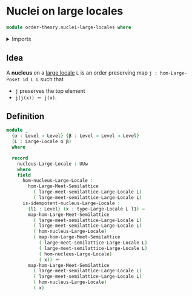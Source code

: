# Nuclei on large locales

```agda
module order-theory.nuclei-large-locales where
```

<details><summary>Imports</summary>

```agda
open import foundation.functions
open import foundation.identity-types
open import foundation.universe-levels

open import order-theory.homomorphisms-large-meet-semilattices
open import order-theory.large-locales
```

</details>

## Idea

A **nucleus** on a [large locale](order-theory.large-locales.md) `L` is an order
preserving map `j : hom-Large-Poset id L L` such that

- `j` preserves the top element
- `j(j(x)) ＝ j(x)`.

## Definition

```agda
module _
  {α : Level → Level} {β : Level → Level → Level}
  (L : Large-Locale α β)
  where

  record
    nucleus-Large-Locale : UUω
    where
    field
      hom-nucleus-Large-Locale :
        hom-Large-Meet-Semilattice
          ( large-meet-semilattice-Large-Locale L)
          ( large-meet-semilattice-Large-Locale L)
      is-idempotent-nucleus-Large-Locale :
        {l1 : Level} (x : type-Large-Locale L l1) →
        map-hom-Large-Meet-Semilattice
          ( large-meet-semilattice-Large-Locale L)
          ( large-meet-semilattice-Large-Locale L)
          ( hom-nucleus-Large-Locale)
          ( map-hom-Large-Meet-Semilattice
            ( large-meet-semilattice-Large-Locale L)
            ( large-meet-semilattice-Large-Locale L)
            ( hom-nucleus-Large-Locale)
            ( x)) ＝
        map-hom-Large-Meet-Semilattice
          ( large-meet-semilattice-Large-Locale L)
          ( large-meet-semilattice-Large-Locale L)
          ( hom-nucleus-Large-Locale)
          ( x)
```
